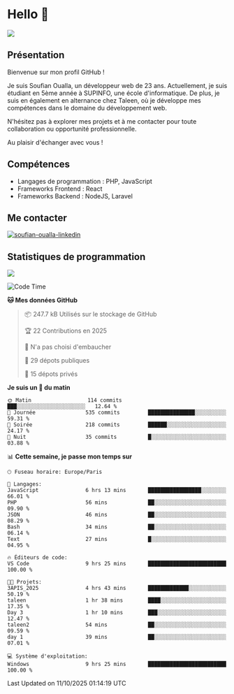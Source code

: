 # Hello 👋

![](https://komarev.com/ghpvc/?username=OSoufian&color=1a1b27)

## Présentation

Bienvenue sur mon profil GitHub !

Je suis Soufian Oualla, un développeur web de 23 ans. Actuellement, je suis étudiant en 5ème année à SUPINFO, une école d'informatique. De plus, je suis en également en alternance chez Taleen, où je développe mes compétences dans le domaine du développement web.

N'hésitez pas à explorer mes projets et à me contacter pour toute collaboration ou opportunité professionnelle.

Au plaisir d'échanger avec vous !

## Compétences

- Langages de programmation : PHP, JavaScript
- Frameworks Frontend : React
- Frameworks Backend : NodeJS, Laravel

## Me contacter

<p>
<a href="https://www.linkedin.com/in/soufian-oualla/" target="_blank"><img align="center" src="https://img.shields.io/badge/-LinkedIn-0077B5?style=for-the-badge&logo=Linkedin&logoColor=white" alt="soufian-oualla-linkedin"/></a>

## Statistiques de programmation

<a href="https://github-readme-stats.vercel.app/api/top-langs/?username=OSoufian&layout=compact">
  <img align="center" src="https://github-readme-stats.vercel.app/api/top-langs/?username=OSoufian&layout=compact"/>
</a>

<br />

<!--START_SECTION:waka-->
![Code Time](http://img.shields.io/badge/Code%20Time-591%20hrs%2012%20mins-blue)

**🐱 Mes données GitHub** 

> 📦 247.7 kB Utilisés sur le stockage de GitHub 
 > 
> 🏆 22 Contributions en 2025
 > 
> 🚫 N'a pas choisi d'embaucher
 > 
> 📜 29 dépots publiques 
 > 
> 🔑 15 dépots privés 
 > 
**Je suis un 🐤 du matin** 

```text
🌞 Matin                  114 commits         ███░░░░░░░░░░░░░░░░░░░░░░   12.64 % 
🌆 Journée                535 commits         ███████████████░░░░░░░░░░   59.31 % 
🌃 Soirée                 218 commits         ██████░░░░░░░░░░░░░░░░░░░   24.17 % 
🌙 Nuit                   35 commits          █░░░░░░░░░░░░░░░░░░░░░░░░   03.88 % 
```


📊 **Cette semaine, je passe mon temps sur** 

```text
🕑︎ Fuseau horaire: Europe/Paris

💬 Langages: 
JavaScript               6 hrs 13 mins       █████████████████░░░░░░░░   66.01 % 
PHP                      56 mins             ██░░░░░░░░░░░░░░░░░░░░░░░   09.90 % 
JSON                     46 mins             ██░░░░░░░░░░░░░░░░░░░░░░░   08.29 % 
Bash                     34 mins             ██░░░░░░░░░░░░░░░░░░░░░░░   06.14 % 
Text                     27 mins             █░░░░░░░░░░░░░░░░░░░░░░░░   04.95 % 

🔥 Éditeurs de code: 
VS Code                  9 hrs 25 mins       █████████████████████████   100.00 % 

🐱‍💻 Projets: 
3APIS_2025               4 hrs 43 mins       █████████████░░░░░░░░░░░░   50.19 % 
taleen                   1 hr 38 mins        ████░░░░░░░░░░░░░░░░░░░░░   17.35 % 
Day 3                    1 hr 10 mins        ███░░░░░░░░░░░░░░░░░░░░░░   12.47 % 
taleen2                  54 mins             ██░░░░░░░░░░░░░░░░░░░░░░░   09.59 % 
day 1                    39 mins             ██░░░░░░░░░░░░░░░░░░░░░░░   07.01 % 

💻 Système d'exploitation: 
Windows                  9 hrs 25 mins       █████████████████████████   100.00 % 
```


 Last Updated on 11/10/2025 01:14:19 UTC
<!--END_SECTION:waka-->
